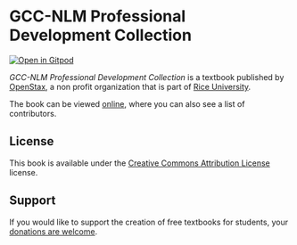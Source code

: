 # GCC-NLM Professional Development Collection

[![Open in Gitpod](https://gitpod.io/button/open-in-gitpod.svg)](https://gitpod.io/from-referrer/)

_GCC-NLM Professional Development Collection_ is a textbook published by [OpenStax](https://openstax.org/), a non profit organization that is part of [Rice University](https://www.rice.edu/).

The book can be viewed [online](https://github.com/cnx-user-books/cnxbook-gcc-nlm-professional-development-collection/releases/latest), where you can also see a list of contributors.

## License
This book is available under the [Creative Commons Attribution License](./LICENSE) license.

## Support
If you would like to support the creation of free textbooks for students, your [donations are welcome](https://riceconnect.rice.edu/donation/support-openstax-banner).
